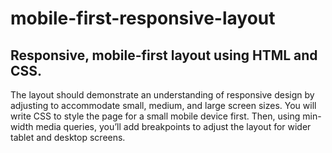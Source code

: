 # mobile-first-responsive-layout
## Responsive, mobile-first layout using HTML and CSS. 
The layout should demonstrate an understanding of responsive design by adjusting to accommodate small, medium, and large screen sizes.
You will write CSS to style the page for a small mobile device first. Then, using min-width media queries, you’ll add breakpoints to adjust the layout for wider tablet and desktop screens.
